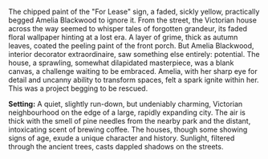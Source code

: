 The chipped paint of the "For Lease" sign, a faded, sickly yellow, practically begged Amelia Blackwood to ignore it.  From the street, the Victorian house across the way seemed to whisper tales of forgotten grandeur, its faded floral wallpaper hinting at a lost era.  A layer of grime, thick as autumn leaves, coated the peeling paint of the front porch.  But Amelia Blackwood, interior decorator extraordinaire, saw something else entirely: potential.  The house, a sprawling, somewhat dilapidated masterpiece, was a blank canvas, a challenge waiting to be embraced.  Amelia, with her sharp eye for detail and uncanny ability to transform spaces, felt a spark ignite within her.  This was a project begging to be rescued.


**Setting:**  A quiet, slightly run-down, but undeniably charming, Victorian neighbourhood on the edge of a large, rapidly expanding city.  The air is thick with the smell of pine needles from the nearby park and the distant, intoxicating scent of brewing coffee.  The houses, though some showing signs of age, exude a unique character and history.  Sunlight, filtered through the ancient trees, casts dappled shadows on the streets.
